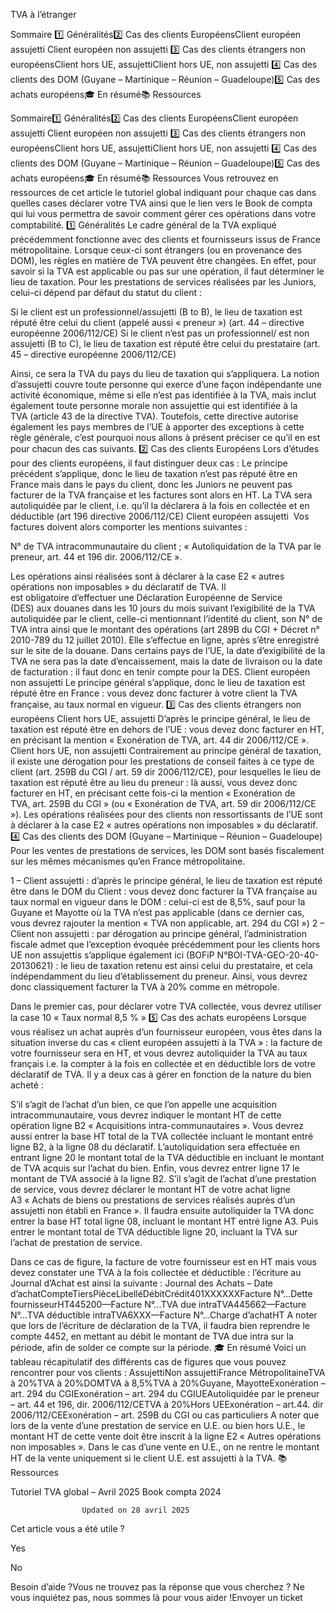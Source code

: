 



TVA à l’étranger

Sommaire 
1️⃣ Généralités2️⃣ Cas des clients EuropéensClient européen assujetti Client européen non assujetti 3️⃣ Cas des clients étrangers non européensClient hors UE, assujettiClient hors UE, non assujetti 4️⃣ Cas des clients des DOM (Guyane – Martinique – Réunion – Guadeloupe)5️⃣ Cas des achats européens🎓 En résumé📚 Ressources



Sommaire1️⃣ Généralités2️⃣ Cas des clients EuropéensClient européen assujetti Client européen non assujetti 3️⃣ Cas des clients étrangers non européensClient hors UE, assujettiClient hors UE, non assujetti 4️⃣ Cas des clients des DOM (Guyane – Martinique – Réunion – Guadeloupe)5️⃣ Cas des achats européens🎓 En résumé📚 Ressources
Vous retrouvez en ressources de cet article le tutoriel global indiquant pour chaque cas dans quelles cases déclarer votre TVA ainsi que le lien vers le Book de compta qui lui vous permettra de savoir comment gérer ces opérations dans votre comptabilité.
1️⃣ Généralités
Le cadre général de la TVA expliqué précédemment fonctionne avec des clients et fournisseurs issus de France métropolitaine. Lorsque ceux-ci sont étrangers (ou en provenance des DOM), les règles en matière de TVA peuvent être changées.
En effet, pour savoir si la TVA est applicable ou pas sur une opération, il faut déterminer le lieu de taxation. Pour les prestations de services réalisées par les Juniors, celui-ci dépend par défaut du statut du client :

Si le client est un professionnel/assujetti (B to B), le lieu de taxation est réputé être celui du client (appelé aussi « preneur ») (art. 44 – directive européenne 2006/112/CE)
Si le client n’est pas un professionnel/ est non assujetti (B to C), le lieu de taxation est réputé être celui du prestataire (art. 45 – directive européenne 2006/112/CE)

Ainsi, ce sera la TVA du pays du lieu de taxation qui s’appliquera.
La notion d’assujetti couvre toute personne qui exerce d’une façon indépendante une activité économique, même si elle n’est pas identifiée à la TVA, mais inclut également toute personne morale non assujettie qui est identifiée à la TVA (article 43 de la directive TVA).
Toutefois, cette directive autorise également les pays membres de l’UE à apporter des exceptions à cette règle générale, c’est pourquoi nous allons à présent préciser ce qu’il en est pour chacun des cas suivants.
2️⃣ Cas des clients Européens
Lors d’études pour des clients européens, il faut distinguer deux cas :
Le principe précédent s’applique, donc le lieu de taxation n’est pas réputé être en France mais dans le pays du client, donc les Juniors ne peuvent pas facturer de la TVA française et les factures sont alors en HT. La TVA sera autoliquidée par le client, i.e. qu’il la déclarera à la fois en collectée et en déductible (art 196 directive 2006/112/CE)
Client européen assujetti 
Vos factures doivent alors comporter les mentions suivantes :

N° de TVA intracommunautaire du client ;
« Autoliquidation de la TVA par le preneur, art. 44 et 196 dir. 2006/112/CE ».

Les opérations ainsi réalisées sont à déclarer à la case E2 « autres opérations non imposables » du déclaratif de TVA.
Il est obligatoire d’effectuer une Déclaration Européenne de Service (DES) aux douanes dans les 10 jours du mois suivant l’exigibilité de la TVA autoliquidée par le client, celle-ci mentionnant l’identité du client, son N° de TVA intra ainsi que le montant des opérations (art 289B du CGI + Décret n° 2010-789 du 12 juillet 2010). Elle s’effectue en ligne, après s’être enregistré sur le site de la douane.
Dans certains pays de l’UE, la date d’exigibilité de la TVA ne sera pas la date d’encaissement, mais la date de livraison ou la date de facturation : il faut donc en tenir compte pour la DES.
Client européen non assujetti 
Le principe général s’applique, donc le lieu de taxation est réputé être en France : vous devez donc facturer à votre client la TVA française, au taux normal en vigueur.
3️⃣ Cas des clients étrangers non européens
Client hors UE, assujetti
D’après le principe général, le lieu de taxation est réputé être en dehors de l’UE : vous devez donc facturer en HT, en précisant la mention « Exonération de TVA, art. 44 dir 2006/112/CE ».
Client hors UE, non assujetti 
Contrairement au principe général de taxation, il existe une dérogation pour les prestations de conseil faites à ce type de client (art. 259B du CGI / art. 59 dir 2006/112/CE), pour lesquelles le lieu de taxation est réputé être au lieu du preneur : là aussi, vous devez donc facturer en HT, en précisant cette fois-ci la mention « Exonération de TVA, art. 259B du CGI » (ou « Exonération de TVA, art. 59 dir 2006/112/CE »).
Les opérations réalisées pour des clients non ressortissants de l’UE sont à déclarer à la case E2 « autres opérations non imposables » du déclaratif.
4️⃣ Cas des clients des DOM (Guyane – Martinique – Réunion – Guadeloupe)
Pour les ventes de prestations de services, les DOM sont basés fiscalement sur les mêmes mécanismes qu’en France métropolitaine.

1 – Client assujetti : d’après le principe général, le lieu de taxation est réputé être dans le DOM du Client : vous devez donc facturer la TVA française au taux normal en vigueur dans le DOM : celui-ci est de 8,5%, sauf pour la Guyane et Mayotte où la TVA n’est pas applicable (dans ce dernier cas, vous devrez rajouter la mention « TVA non applicable, art. 294 du CGI »)
2 – Client non assujetti : par dérogation au principe général, l’administration fiscale admet que l’exception évoquée précédemment pour les clients hors UE non assujettis s’applique également ici (BOFiP N°BOI-TVA-GEO-20-40-20130621) : le lieu de taxation retenu est ainsi celui du prestataire, et cela indépendamment du lieu d’établissement du preneur. Ainsi, vous devrez donc classiquement facturer la TVA à 20% comme en métropole.

Dans le premier cas, pour déclarer votre TVA collectée, vous devrez utiliser la case 10 « Taux normal 8,5 % »
5️⃣ Cas des achats européens
Lorsque vous réalisez un achat auprès d’un fournisseur européen, vous êtes dans la situation inverse du cas « client européen assujetti à la TVA » : la facture de votre fournisseur sera en HT, et vous devrez autoliquider la TVA au taux français i.e. la compter à la fois en collectée et en déductible lors de votre déclaratif de TVA. Il y a deux cas à gérer en fonction de la nature du bien acheté :

S’il s’agit de l’achat d’un bien, ce que l’on appelle une acquisition intracommunautaire, vous devrez indiquer le montant HT de cette opération ligne B2 « Acquisitions intra-communautaires ». Vous devrez aussi entrer la base HT total de la TVA collectée incluant le montant entré ligne B2, à la ligne 08 du déclaratif. L’autoliquidation sera effectuée en entrant ligne 20 le montant total de la TVA déductible en incluant le montant de TVA acquis sur l’achat du bien. Enfin, vous devrez entrer ligne 17 le montant de TVA associé à la ligne B2.
S’il s’agit de l’achat d’une prestation de service, vous devrez déclarer le montant HT de votre achat ligne A3 « Achats de biens ou prestations de services réalisés auprès d’un assujetti non établi en France ». Il faudra ensuite autoliquider la TVA donc entrer la base HT total ligne 08, incluant le montant HT entré ligne A3. Puis entrer le montant total de TVA déductible ligne 20, incluant la TVA sur l’achat de prestation de service.

Dans ce cas de figure, la facture de votre fournisseur est en HT mais vous devez constater une TVA à la fois collectée et déductible : l’écriture au Journal d’Achat est ainsi la suivante :
Journal des Achats – Date d’achatCompteTiersPièceLibelléDébitCrédit401XXXXXXFacture N°…Dette fournisseurHT445200—Facture N°…TVA due intraTVA445662—Facture N°…TVA déductible intraTVA6XXX—Facture N°…Charge d’achatHT
A noter que lors de l’écriture de déclaration de la TVA, il faudra bien reprendre le compte 4452, en mettant au débit le montant de TVA due intra sur la période, afin de solder ce compte sur la période.
🎓 En résumé
Voici un tableau récapitulatif des différents cas de figures que vous pouvez rencontrer pour vos clients :
AssujettiNon assujettiFrance MétropolitaineTVA à 20%TVA à 20%DOMTVA à 8,5%TVA à 20%Guyane, MayotteExonération – art. 294 du CGIExonération – art. 294 du CGIUEAutoliquidée par le preneur – art. 44 et 196, dir. 2006/112/CETVA à 20%Hors UEExonération – art.44. dir 2006/112/CEExonération – art. 259B du CGI ou cas particuliers
A noter que lors de la vente d’une prestation de service en U.E. ou bien hors U.E., le montant HT de cette vente doit être inscrit à la ligne E2 « Autres opérations non imposables ».
Dans le cas d’une vente en U.E., on ne rentre le montant HT de la vente uniquement si le client U.E. est assujetti à la TVA.
📚 Ressources

Tutoriel TVA global – Avril 2025
Book compta 2024



					Updated on 28 avril 2025				



Cet article vous a été utile ?




Yes



No





Besoin d’aide ?Vous ne trouvez pas la réponse que vous cherchez ? Ne vous inquiétez pas, nous sommes là pour vous aider !Envoyer un ticket

